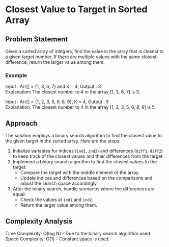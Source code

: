 # Closest Value to Target in Sorted Array

## Problem Statement
Given a sorted array of integers, find the value in the array that is closest to a given target number. If there are multiple values with the same closest difference, return the larger value among them.

### Example
Input : Arr[] = {1, 3, 6, 7} and K = 4, 
Output : 3 <br>
Explanation:
The closest number to 4 in the array [1, 3, 6, 7] is 3.

Input : Arr[] = {1, 2, 3, 5, 6, 8, 9}, K = 4, 
Output : 5<br>
Explanation:
The closest number to 4 in the array [1, 2, 3, 5, 6, 8, 9] is 5.

## Approach

The solution employs a binary search algorithm to find the closest value to the given target in the sorted array. Here are the steps:
1. Initialize variables for indices (`ind1`, `ind2`) and differences (`diff1`, `diff2`) to keep track of the closest values and their differences from the target.
2. Implement a binary search algorithm to find the closest values to the target:
    - Compare the target with the middle element of the array.
    - Update indices and differences based on the comparisons and adjust the search space accordingly.
3. After the binary search, handle scenarios where the differences are equal:
    - Check the values at `ind1` and `ind2`.
    - Return the larger value among them.

## Complexity Analysis
Time Complexity: O(log N) - Due to the binary search algorithm used.<br>
Space Complexity: O(1) - Constant space is used.

